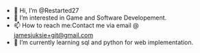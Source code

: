 - 👋 Hi, I’m @Restarted27
- 👀 I’m interested in Game and Software Developement.
- 📫 How to reach me:Contact me via email @ jamesjuksie+git@gmail.com
- 🌱 I’m currently learning sql and python for web implementation.
<!---
Restarted27/Restarted27 is a ✨ special ✨ repository because its `README.md` (this file) appears on your GitHub profile.
You can click the Preview link to take a look at your changes.


- 💞️ I’m looking to collaborate on ...
--->
